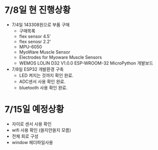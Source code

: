 # 7/8일 현 진행상황
- 7/4일 143308원으로 부품 구매
  - 구매목록  
  - flex sensor 4.5'
  - flex senosr 2.2'
  - MPU-6050
  - MyoWare Muscle Sensor
  - Electrodes for Myoware Muscle Sensors
  - WEMOS LOLIN D32 V1.0.0 ESP-WROOM-32 MicroPython 개발보드
- 7/8일 ESP32 개발환경 구축
  - LED 켜지는 것까지 확인 완료.
  - ADC센서 사용 확인 완료.
  - bluetooth 사용 확인 완료.

# 7/15일 예정상황
- 자이로 센서 사용 확인
- wifi 사용 확인 (쓸지안쓸지 모름)
- 전체 회로 구성
- window 헤더파일사용